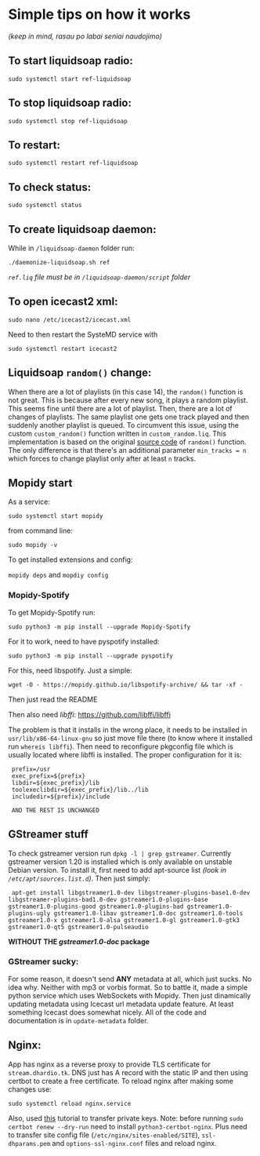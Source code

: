 # Simple tips on how it works

*(keep in mind, rasau po labai seniai naudojimo)*

## To start liquidsoap radio:

 `sudo systemctl start ref-liquidsoap`

## To stop liquidsoap radio:

 `sudo systemctl stop ref-liquidsoap`

## To restart:

 `sudo systemctl restart ref-liquidsoap`

## To check status:

 `sudo systemctl status`

## To create liquidsoap daemon:
While in `/liquidsoap-daemon` folder run:

 `./daemonize-liquidsoap.sh ref`

*`ref.liq` file must be in `/liquidsoap-daemon/script` folder*


## To open icecast2 xml:

 `sudo nano /etc/icecast2/icecast.xml`

Need to then restart the SysteMD service with

 `sudo systemctl restart icecast2`

## Liquidsoap `random()` change:

When there are a lot of playlists (in this case 14), the `random()` function is not great. This is because after every new song, it plays a random playlist. This seems fine until there are a lot of playlist. Then, there are a lot of changes of playlists. The same playlist one gets one track played and then suddenly another playlist is queued. To circumvent this issue, using the custom `custom_random()` function written in `custom_random.liq`. This implementation is based on the original [source code](https://github.com/savonet/liquidsoap/blob/main/src/libs/switches.liq#L139) of `random()` function. The only difference is that there's an additional parameter `min_tracks = n` which forces to change playlist only after at least `n` tracks.

## Mopidy start

As a service:

 `sudo systemctl start mopidy`

from command line:

 `sudo mopidy -v`

To get installed extensions and config:

`mopidy deps` and `mopdiy config`

### Mopidy-Spotify

To get Mopidy-Spotify run:

 `sudo python3 -m pip install --upgrade Mopidy-Spotify`

For it to work, need to have pyspotify installed:

 `sudo python3 -m pip install --upgrade pyspotify`

For this, need libspotify. Just a simple:

 `wget -O - https://mopidy.github.io/libspotify-archive/ && tar -xf -`

Then just read the README

Then also need *libffi*: https://github.com/libffi/libffi

The problem is that it installs in the wrong place, it needs to be installed in `usr/lib/x86-64-linux-gnu` so just move file there (to know where it installed run `whereis libffi`). Then need to reconfigure pkgconfig file
which is usually located where libffi is installed. The proper configuration for it is:
```
 prefix=/usr
 exec_prefix=${prefix}
 libdir=${exec_prefix}/lib
 toolexeclibdir=${exec_prefix}/lib../lib
 includedir=${prefix}/include

 AND THE REST IS UNCHANGED
```

## GStreamer stuff

To check gstreamer version run `dpkg -l | grep gstreamer`.
Currently gstreamer version 1.20 is installed which is only available on unstable Debian version. To install it, first need to add apt-source list *(look in `/etc/apt/sources.list.d`)*. Then just simply:
```
 apt-get install libgstreamer1.0-dev libgstreamer-plugins-base1.0-dev libgstreamer-plugins-bad1.0-dev gstreamer1.0-plugins-base gstreamer1.0-plugins-good gstreamer1.0-plugins-bad gstreamer1.0-plugins-ugly gstreamer1.0-libav gstreamer1.0-doc gstreamer1.0-tools gstreamer1.0-x gstreamer1.0-alsa gstreamer1.0-gl gstreamer1.0-gtk3 gstreamer1.0-qt5 gstreamer1.0-pulseaudio
```
**WITHOUT THE _gstreamer1.0-doc_ package**

### GStreamer sucky:

For some reason, it doesn't send **ANY** metadata at all, which just sucks. No idea why. Neither with mp3 or vorbis format. So to battle it, made a simple python service which uses WebSockets with Mopidy.
Then just dinamically updating metadata using Icecast url metadata update feature. At least something Icecast does somewhat nicely. All of the code and documentation is in `update-metadata` folder.

## Nginx:

App has nginx as a reverse proxy to provide TLS certificate for `stream.dhardio.tk`. DNS just has A record with the static IP and then using certbot to create a free certificate. To reload nginx after making some changes use:
```
sudo systemctl reload nginx.service
```
Also, used [this](https://ivanderevianko.com/2019/03/migrate-letsencrypt-certificates-certbot-to-new-server) tutorial to transfer private keys. Note: before running `sudo certbot renew --dry-run` need to install `python3-certbot-nginx`.
Plus need to transfer site config file (`/etc/nginx/sites-enabled/SITE`), `ssl-dhparams.pem` and `options-ssl-nginx.conf` files and reload nginx.
